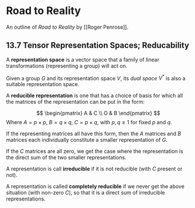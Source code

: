 # Road to Reality
An outline of *Road to Reality* by [[Roger Penrose]].

## 13.7 Tensor Representation Spaces; Reducability

A **representation space** is a vector space that a family of linear transformations (representing a group) will act on.

Given a group $G$ and its representation space $V$, its *dual space* $V^{*}$ is also a suitable representation space.

A **reducible representation** is one that has a choice of basis for which all the matrices of the representation can be put in the form:

$$
\begin{pmatrix}
A & C \\ O & B
\end{pmatrix}
$$
Where $A = p \times p$, $B = q \times q$, $C = p \times q$, with $p, q \geq 1$ for fixed $p$ and $q$.

If the representing matrices all have this form, then the $A$ matrices and $B$ matrices each individually constitute a smaller representation of $G$.

If the $C$ matrices are all zero, we get the case where the representation is the direct sum of the two smaller representations.

A representation is call **irreducible** if it is not reducible (with $C$ present or not).

A representation is called **completely reducible** if we never get the above situation (with non-zero $C$), so that it is a direct sum of irreducible representations.



